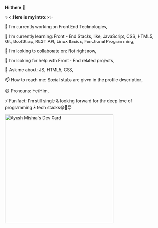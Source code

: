 **Hi there 👋**

✨<:**Here is my intro**:>✨

🔭 I’m currently working on Front End Technologies,

🌱 I’m currently learning: Front - End Stacks, like, JavaScript, CSS, HTML5, Git, BootStrap, REST API, Linux Basics, Functional Programming,

👯 I’m looking to collaborate on: Not right now,

🤔 I’m looking for help with Front - End related projects,

💬 Ask me about: JS, HTML5, CSS,

📫 How to reach me: Social stubs are given in the profile description,

😄 Pronouns: He/Him,

⚡ Fun fact: I'm still single & looking forward for the deep love of programming & tech stacks😁🌝😇


<a href="https://app.daily.dev/techbrewry"><img src="https://api.daily.dev/devcards/v2/YH9CsNW5oaFQpTmBJ1P31.png?r=2ef&type=default" width="356" alt="Ayush Mishra's Dev Card"/></a>
